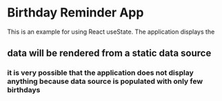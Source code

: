 # Birthday Reminder App

This is an example for using React useState. The application displays the

## data will be rendered from a static data source

### it is very possible that the application does not display anything because data source is populated with only few birthdays
